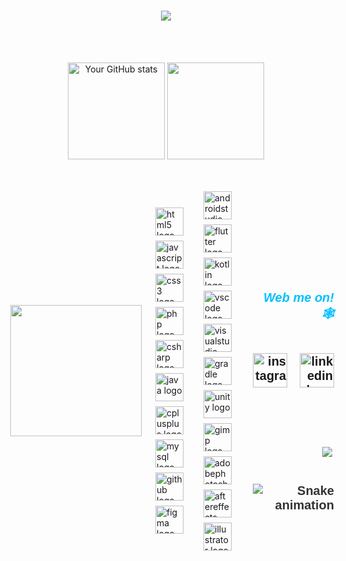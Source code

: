 <h1 align="center">
    <a href="#" target="_blank">
        <img src="https://readme-typing-svg.herokuapp.com/?font=Cookie&size=60&center=true&vCenter=true&width=500&height=70&duration=3000&pause=2000&color=FFFFFF&lines=Hey+it's+Sumalka!;+I'm+a+Software++Student.;" />
    </a>
</h1>

<br>
<br>



<p align="center">
    <img height="155em" src="https://github-profile-summary-cards.vercel.app/api/cards/profile-details?username=sumalka&theme=github_dark" alt="Your GitHub stats" />
   <img height="155em" src="https://github-profile-summary-cards.vercel.app/api/cards/stats?username=sumalka&theme=github_dark" />
    
</p>

<br>
<br>




<div style="display: flex; align-items: center; justify-content: space-between; gap: 12px;">
  <!-- GIF on the right -->
  <img align="right" height="210" src="https://media.tenor.com/lzb4ce_bNEYAAAAi/gwen-stacy-gwen.gif"/> 

  <!-- Icons div to the left of the GIF -->
  <div style="display: flex; flex-wrap: wrap; justify-content: flex-start; gap: 8px; max-width: 100%; flex: 1; padding-left: 10px; padding-right: 10px;">
    <img src="https://cdn.jsdelivr.net/gh/devicons/devicon/icons/html5/html5-original.svg" height="45" alt="html5 logo" />
    <img src="https://cdn.jsdelivr.net/gh/devicons/devicon/icons/javascript/javascript-original.svg" height="45" alt="javascript logo" />
    <img src="https://cdn.jsdelivr.net/gh/devicons/devicon/icons/css3/css3-original.svg" height="45" alt="css3 logo" />
    <img src="https://cdn.jsdelivr.net/gh/devicons/devicon/icons/php/php-original.svg" height="45" alt="php logo" />
    <img src="https://cdn.jsdelivr.net/gh/devicons/devicon/icons/csharp/csharp-original.svg" height="45" alt="csharp logo" />
    <img src="https://cdn.jsdelivr.net/gh/devicons/devicon/icons/java/java-original.svg" height="45" alt="java logo" />
    <img src="https://cdn.jsdelivr.net/gh/devicons/devicon/icons/cplusplus/cplusplus-original.svg" height="45" alt="cplusplus logo" />
<img src="https://cdn.jsdelivr.net/gh/devicons/devicon/icons/mysql/mysql-original.svg" height="45" alt="mysql logo" />
    <img src="https://skillicons.dev/icons?i=github" height="45" alt="github logo" />
    <img src="https://cdn.jsdelivr.net/gh/devicons/devicon/icons/figma/figma-original.svg" height="45" alt="figma logo" />
</div>

<div style="display: flex; flex-wrap: wrap; justify-content: flex-start; gap: 8px; padding-left: 10px; padding-right: 10px;">
    <img src="https://cdn.jsdelivr.net/gh/devicons/devicon/icons/androidstudio/androidstudio-original.svg" height="45" alt="androidstudio logo" />
    <img src="https://cdn.jsdelivr.net/gh/devicons/devicon/icons/flutter/flutter-original.svg" height="45" alt="flutter logo" />
    <img src="https://cdn.jsdelivr.net/gh/devicons/devicon/icons/kotlin/kotlin-original.svg" height="45" alt="kotlin logo" />
    <img src="https://cdn.jsdelivr.net/gh/devicons/devicon/icons/vscode/vscode-original.svg" height="45" alt="vscode logo" />
    <img src="https://cdn.jsdelivr.net/gh/devicons/devicon/icons/visualstudio/visualstudio-plain.svg" height="45" alt="visualstudio logo" />
    <img src="https://cdn.jsdelivr.net/gh/devicons/devicon/icons/gradle/gradle-original.svg" height="45" alt="gradle logo" />
    <img src="https://cdn.jsdelivr.net/gh/devicons/devicon/icons/unity/unity-original.svg" height="45" alt="unity logo" />
  <img src="https://cdn.jsdelivr.net/gh/devicons/devicon/icons/gimp/gimp-original.svg" height="45" alt="gimp logo" />
    <img src="https://skillicons.dev/icons?i=ps" height="45" alt="adobephotoshop logo" />
    <img src="https://cdn.jsdelivr.net/gh/devicons/devicon/icons/aftereffects/aftereffects-original.svg" height="45" alt="aftereffects logo" />
    <img src="https://cdn.jsdelivr.net/gh/devicons/devicon/icons/illustrator/illustrator-plain.svg" height="45" alt="illustrator logo" />
</div>



######


<div style="text-align: right; padding-top: 70px; font-family: 'Ubuntu', sans-serif; font-size: 20px; font-weight: bold; color: #333; display: flex; flex-direction: column; align-items: flex-end; gap: 10px;">

<h5 style="color: #00BFFF;">
    Web me on! 🕸️
</h5>

<div style="display: inline-flex; gap: 20px;">

 <!-- <a href="https://maizan.infinityfreeapp.com/" target="_blank" style="display: inline-block;">
     <img src="https://i.postimg.cc/XNszWDtJ/favmin.png" height="51" alt="portfolio logo" />
  </a> -->

<!-- Instagram button with the Instagram logo from the provided URL -->
<a href="https://discordapp.com/users/1348910528080379925" target="_blank" style="display: inline-block;">
<img src="https://img.icons8.com/?size=100&id=LIGCjf5dKGrN&format=png&color=000000" height="55" alt="instagram logo" />
</a>

<!-- LinkedIn button with the LinkedIn logo from the provided URL -->
<a href="https://www.linkedin.com/in/sumalka-kodithuwakku-33357832b" target="_blank" style="display: inline-block;">
<img src="https://img.icons8.com/?size=100&id=13930&format=png&color=000000" height="55" alt="linkedin logo" />
</a>

  <!-- Gmail button with Gmail logo 
  
  <a href="mailto:mohamedmaizanunas@gmail.com?subject=hey!&body=I came from your GitHub." target="_blank" style="display: inline-block;">
  <img src="https://img.icons8.com/?size=100&id=eFPBXQop6V2m&format=png&color=000000" height="55" alt="gmail logo" />
  </a> -->

  <!-- Instagram button with Instagram logo (second instance) -->
<!--  <a href="https://www.instagram.com/mr.de11_" target="_blank" style="display: inline-block;">
  <img src="https://img.icons8.com/?size=100&id=Xy10Jcu1L2Su&format=png&color=000000" height="55" alt="instagram logo" />
  </a> -->


</div>

<!-- Include Ubuntu font -->
<link href="https://fonts.googleapis.com/css2?family=Ubuntu:wght@400;700&display=swap" rel="stylesheet">



######

<img align="left" src="https://visitor-badge.laobi.icu/badge?page_id=sumalka.sumalka&left_color=yellowgreen" />



<br clear="both">
<img src="https://raw.githubusercontent.com/maiz-an/maiz-an/output/snake.svg" alt="Snake animation" />
